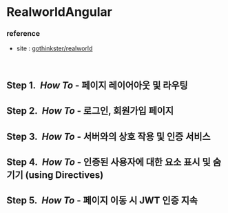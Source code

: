 # RealworldAngular

### reference
* site : [gothinkster/realworld](https://github.com/gothinkster/realworld)
<br/>

## Step 1.&nbsp;&nbsp;*How To* - 페이지 레이어아웃 및 라우팅
## Step 2.&nbsp;&nbsp;*How To* - 로그인, 회원가입 페이지
## Step 3.&nbsp;&nbsp;*How To* - 서버와의 상호 작용 및 인증 서비스
## Step 4.&nbsp;&nbsp;*How To* - 인증된 사용자에 대한 요소 표시 및 숨기기 (using Directives)
## Step 5.&nbsp;&nbsp;*How To* - 페이지 이동 시 JWT 인증 지속